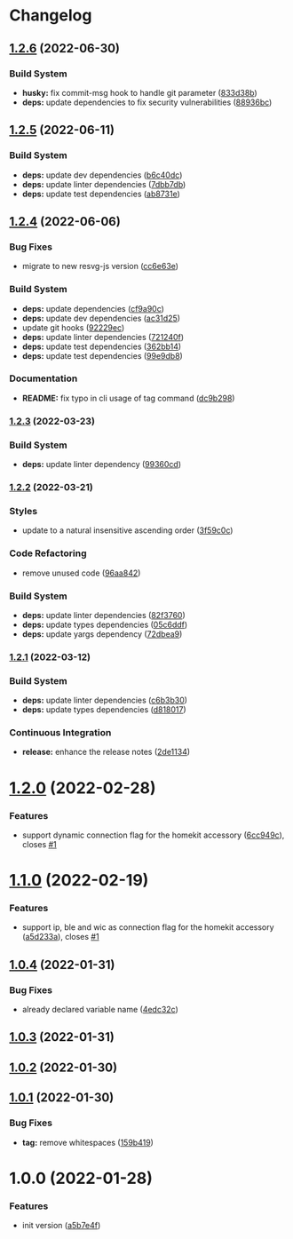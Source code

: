 # Changelog

## [1.2.6](https://github.com/simongolms/homekit-code/compare/v1.2.5...v1.2.6) (2022-06-30)


### Build System

* **husky:** fix commit-msg hook to handle git parameter ([833d38b](https://github.com/simongolms/homekit-code/commit/833d38b2bbf0d0ade6c615115f90345e0a40e742))
* **deps:** update dependencies to fix security vulnerabilities ([88936bc](https://github.com/simongolms/homekit-code/commit/88936bceb7e2941e762957a01ab1594f55f9de0e))

## [1.2.5](https://github.com/simongolms/homekit-code/compare/v1.2.4...v1.2.5) (2022-06-11)


### Build System

* **deps:** update dev dependencies ([b6c40dc](https://github.com/simongolms/homekit-code/commit/b6c40dcb6b6f06ae3d041dd6d359e89df9937757))
* **deps:** update linter dependencies ([7dbb7db](https://github.com/simongolms/homekit-code/commit/7dbb7db5256dc19390f089bec1817a51cc954873))
* **deps:** update test dependencies ([ab8731e](https://github.com/simongolms/homekit-code/commit/ab8731e0563288b36072192929af9bce2fd1201f))

## [1.2.4](https://github.com/simongolms/homekit-code/compare/v1.2.3...v1.2.4) (2022-06-06)


### Bug Fixes

* migrate to new resvg-js version ([cc6e63e](https://github.com/simongolms/homekit-code/commit/cc6e63ebca86b286cc771b35796127caf614a53f))


### Build System

* **deps:** update dependencies ([cf9a90c](https://github.com/simongolms/homekit-code/commit/cf9a90c945f1c7d9b6711e954ac7e50102a03d36))
* **deps:** update dev dependencies ([ac31d25](https://github.com/simongolms/homekit-code/commit/ac31d2557773ac0bb35ebabc24fed4b50014b2b7))
* update git hooks ([92229ec](https://github.com/simongolms/homekit-code/commit/92229ec79c5b8d267c9ecf831257f202017b394e))
* **deps:** update linter dependencies ([721240f](https://github.com/simongolms/homekit-code/commit/721240f70f3b77836704c7711107c7e044b7c528))
* **deps:** update test dependencies ([362bb14](https://github.com/simongolms/homekit-code/commit/362bb14b4335c0c8c2ea249ddff391502d303bbe))
* **deps:** update test dependencies ([99e9db8](https://github.com/simongolms/homekit-code/commit/99e9db838ca9fefd03a3da00252557d235456f89))


### Documentation

* **README:** fix typo in cli usage of tag command ([dc9b298](https://github.com/simongolms/homekit-code/commit/dc9b29861f58fe44a54fd201c80040b98c819a28))

### [1.2.3](https://github.com/simongolms/homekit-code/compare/v1.2.2...v1.2.3) (2022-03-23)


### Build System

* **deps:** update linter dependency ([99360cd](https://github.com/simongolms/homekit-code/commit/99360cdf8b1d82af37e3d9058570db13a8b1a5d4))

### [1.2.2](https://github.com/simongolms/homekit-code/compare/v1.2.1...v1.2.2) (2022-03-21)


### Styles

* update to a natural insensitive ascending order ([3f59c0c](https://github.com/simongolms/homekit-code/commit/3f59c0c46228102bc14a6896f7a75751d0a4486b))


### Code Refactoring

* remove unused code ([96aa842](https://github.com/simongolms/homekit-code/commit/96aa842f715945ea52386ac7c8628135b2e20348))


### Build System

* **deps:** update linter dependencies ([82f3760](https://github.com/simongolms/homekit-code/commit/82f3760653e001a7d754743f65449801143f7f3c))
* **deps:** update types dependencies ([05c6ddf](https://github.com/simongolms/homekit-code/commit/05c6ddfee4fe817522d98fec3c2109b15168c70c))
* **deps:** update yargs dependency ([72dbea9](https://github.com/simongolms/homekit-code/commit/72dbea983b4fab3fce93bdca87a779bc17b154c8))

### [1.2.1](https://github.com/simongolms/homekit-code/compare/v1.2.0...v1.2.1) (2022-03-12)


### Build System

* **deps:** update linter dependencies ([c6b3b30](https://github.com/simongolms/homekit-code/commit/c6b3b30668d2b5ecffe8d4b47dcd56a2f847b9a2))
* **deps:** update types dependencies ([d818017](https://github.com/simongolms/homekit-code/commit/d818017429e0de2c608b10c89ef406cde6c07e7a))


### Continuous Integration

* **release:** enhance the release notes ([2de1134](https://github.com/simongolms/homekit-code/commit/2de11344f5ebda8248366b4bd04076335a6cab8d))

# [1.2.0](https://github.com/simongolms/homekit-code/compare/v1.1.0...v1.2.0) (2022-02-28)


### Features

* support dynamic connection flag for the homekit accessory ([6cc949c](https://github.com/simongolms/homekit-code/commit/6cc949ce1f605ea796dda7e8e0623b7ae49e5ddc)), closes [#1](https://github.com/simongolms/homekit-code/issues/1)

# [1.1.0](https://github.com/simongolms/homekit-code/compare/v1.0.4...v1.1.0) (2022-02-19)


### Features

* support ip, ble and wic as connection flag for the homekit accessory ([a5d233a](https://github.com/simongolms/homekit-code/commit/a5d233a942556c8518bd201ee31563f5f17c6e77)), closes [#1](https://github.com/simongolms/homekit-code/issues/1)

## [1.0.4](https://github.com/simongolms/homekit-code/compare/v1.0.3...v1.0.4) (2022-01-31)


### Bug Fixes

* already declared variable name ([4edc32c](https://github.com/simongolms/homekit-code/commit/4edc32c96f20dbd7220f766f9243c762232eebb5))

## [1.0.3](https://github.com/simongolms/homekit-code/compare/v1.0.2...v1.0.3) (2022-01-31)

## [1.0.2](https://github.com/simongolms/homekit-code/compare/v1.0.1...v1.0.2) (2022-01-30)

## [1.0.1](https://github.com/simongolms/homekit-code/compare/v1.0.0...v1.0.1) (2022-01-30)


### Bug Fixes

* **tag:** remove whitespaces ([159b419](https://github.com/simongolms/homekit-code/commit/159b419ea60e6b325217a74786d9236189831df7))

# 1.0.0 (2022-01-28)


### Features

* init version ([a5b7e4f](https://github.com/simongolms/homekit-code/commit/a5b7e4f8be13018a1349f34913ea072096f37961))
